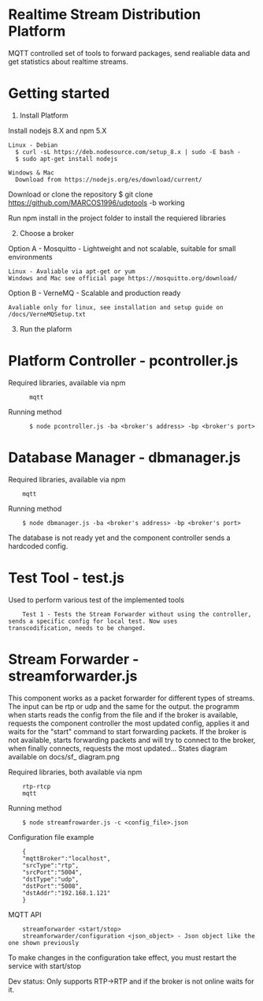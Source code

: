 # Realtime Stream Distribution Platform
MQTT controlled set of tools to forward packages, send realiable data and get statistics about realtime streams.

# Getting started

1. Install Platform

  Install nodejs 8.X and npm 5.X

    Linux - Debian
      $ curl -sL https://deb.nodesource.com/setup_8.x | sudo -E bash -
      $ sudo apt-get install nodejs

    Windows & Mac
      Download from https://nodejs.org/es/download/current/

  Download or clone the repository
    $ git clone https://github.com/MARCOS1996/udptools -b working

  Run npm install in the project folder to install the requiered libraries

2. Choose a broker

  Option A - Mosquitto - Lightweight and not scalable, suitable for small environments

    Linux - Avaliable via apt-get or yum
    Windows and Mac see official page https://mosquitto.org/download/

  Option B - VerneMQ - Scalable and production ready

    Avaliable only for linux, see installation and setup guide on /docs/VerneMQSetup.txt

3. Run the plaform

  <needs yo be documented>

# Platform Controller - pcontroller.js

  Required libraries, available via npm

          mqtt

  Running method

          $ node pcontroller.js -ba <broker's address> -bp <broker's port>

# Database Manager - dbmanager.js

Required libraries, available via npm

        mqtt

Running method

        $ node dbmanager.js -ba <broker's address> -bp <broker's port>

The database is not ready yet and the component controller sends a hardcoded config.

# Test Tool - test.js

Used to perform various test of the implemented tools

        Test 1 - Tests the Stream Forwarder without using the controller, sends a specific config for local test. Now uses              transcodification, needs to be changed.

# Stream Forwarder - streamforwarder.js

This component works as a packet forwarder for different types of streams. The input can be rtp or udp and the same for the output. the programm when starts reads the config from the file and if the broker is available, requests the component controller the most updated config, applies it and waits for the "start" command to start forwarding packets. If the broker is not available, starts forwarding packets and will try to connect to the broker, when finally connects, requests the most updated... States diagram available on docs/sf_ diagram.png

Required libraries, both available via npm

        rtp-rtcp
        mqtt

Running method

        $ node streamfrowarder.js -c <config_file>.json

Configuration file example

        {
        "mqttBroker":"localhost",
        "srcType":"rtp",
        "srcPort":"5004",
        "dstType":"udp",
        "dstPort":"5008",
        "dstAddr":"192.168.1.121"
        }

MQTT API

        streamforwarder <start/stop>
        streamforwarder/configuration <json_object> - Json object like the one shown previously

To make changes in the configuration take effect, you must restart the service with start/stop

Dev status: Only supports RTP->RTP and if the broker is not online waits for it.
